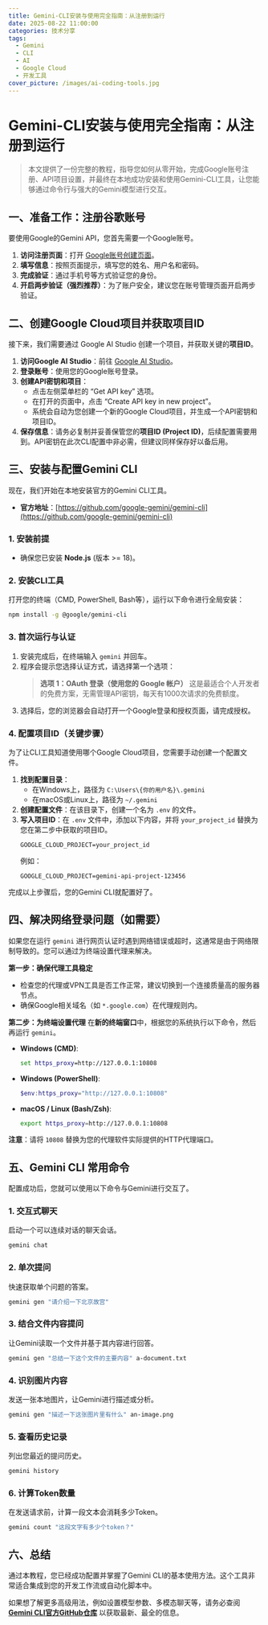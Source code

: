```yaml
---
title: Gemini-CLI安装与使用完全指南：从注册到运行
date: 2025-08-22 11:00:00
categories: 技术分享
tags:
  - Gemini
  - CLI
  - AI
  - Google Cloud
  - 开发工具
cover_picture: /images/ai-coding-tools.jpg
---
```


# Gemini-CLI安装与使用完全指南：从注册到运行

> 本文提供了一份完整的教程，指导您如何从零开始，完成Google账号注册、API项目设置，并最终在本地成功安装和使用Gemini-CLI工具，让您能够通过命令行与强大的Gemini模型进行交互。

<!-- more -->

## 一、准备工作：注册谷歌账号

要使用Google的Gemini API，您首先需要一个Google账号。

1.  **访问注册页面**：打开 [Google账号创建页面](https://accounts.google.com/signup)。
2.  **填写信息**：按照页面提示，填写您的姓名、用户名和密码。
3.  **完成验证**：通过手机号等方式验证您的身份。
4.  **开启两步验证（强烈推荐）**：为了账户安全，建议您在账号管理页面开启两步验证。

## 二、创建Google Cloud项目并获取项目ID

接下来，我们需要通过 Google AI Studio 创建一个项目，并获取关键的**项目ID**。

1.  **访问Google AI Studio**：前往 [Google AI Studio](https://aistudio.google.com/)。
2.  **登录账号**：使用您的Google账号登录。
3.  **创建API密钥和项目**：
    *   点击左侧菜单栏的 “Get API key” 选项。
    *   在打开的页面中，点击 “Create API key in new project”。
    *   系统会自动为您创建一个新的Google Cloud项目，并生成一个API密钥和项目ID。
4.  **保存信息**：请务必复制并妥善保管您的**项目ID (Project ID)**，后续配置需要用到。API密钥在此次CLI配置中非必需，但建议同样保存好以备后用。

## 三、安装与配置Gemini CLI

现在，我们开始在本地安装官方的Gemini CLI工具。

- **官方地址**：[https://github.com/google-gemini/gemini-cli](https://github.com/google-gemini/gemini-cli)

### 1. 安装前提
- 确保您已安装 **Node.js** (版本 >= 18)。

### 2. 安装CLI工具
打开您的终端（CMD, PowerShell, Bash等），运行以下命令进行全局安装：
```bash
npm install -g @google/gemini-cli
```

### 3. 首次运行与认证
1.  安装完成后，在终端输入 `gemini` 并回车。
2.  程序会提示您选择认证方式，请选择第一个选项：
    > **选项 1：OAuth 登录（使用您的 Google 帐户）**
    > 这是最适合个人开发者的免费方案，无需管理API密钥，每天有1000次请求的免费额度。
3.  选择后，您的浏览器会自动打开一个Google登录和授权页面，请完成授权。

### 4. 配置项目ID（关键步骤）
为了让CLI工具知道使用哪个Google Cloud项目，您需要手动创建一个配置文件。

1.  **找到配置目录**：
    *   在Windows上，路径为 `C:\Users\{你的用户名}\.gemini`
    *   在macOS或Linux上，路径为 `~/.gemini`
2.  **创建配置文件**：在该目录下，创建一个名为 `.env` 的文件。
3.  **写入项目ID**：在 `.env` 文件中，添加以下内容，并将 `your_project_id` 替换为您在第二步中获取的项目ID。
    ```
    GOOGLE_CLOUD_PROJECT=your_project_id
    ```
    例如：
    ```
    GOOGLE_CLOUD_PROJECT=gemini-api-project-123456
    ```

完成以上步骤后，您的Gemini CLI就配置好了。

## 四、解决网络登录问题（如需要）

如果您在运行 `gemini` 进行网页认证时遇到网络错误或超时，这通常是由于网络限制导致的。您可以通过为终端设置代理来解决。

**第一步：确保代理工具稳定**
- 检查您的代理或VPN工具是否工作正常，建议切换到一个连接质量高的服务器节点。
- 确保Google相关域名（如 `*.google.com`）在代理规则内。

**第二步：为终端设置代理**
在**新的终端窗口**中，根据您的系统执行以下命令，然后再运行 `gemini`。

- **Windows (CMD)**:
  ```cmd
  set https_proxy=http://127.0.0.1:10808
  ```

- **Windows (PowerShell)**:
  ```powershell
  $env:https_proxy="http://127.0.0.1:10808"
  ```

- **macOS / Linux (Bash/Zsh)**:
  ```bash
  export https_proxy=http://127.0.0.1:10808

  ```

**注意**：请将 `10808` 替换为您的代理软件实际提供的HTTP代理端口。

## 五、Gemini CLI 常用命令

配置成功后，您就可以使用以下命令与Gemini进行交互了。

### 1. 交互式聊天
启动一个可以连续对话的聊天会话。
```bash
gemini chat
```

### 2. 单次提问
快速获取单个问题的答案。
```bash
gemini gen "请介绍一下北京故宫"
```

### 3. 结合文件内容提问
让Gemini读取一个文件并基于其内容进行回答。
```bash
gemini gen "总结一下这个文件的主要内容" a-document.txt
```

### 4. 识别图片内容
发送一张本地图片，让Gemini进行描述或分析。
```bash
gemini gen "描述一下这张图片里有什么" an-image.png
```

### 5. 查看历史记录
列出您最近的提问历史。
```bash
gemini history
```

### 6. 计算Token数量
在发送请求前，计算一段文本会消耗多少Token。
```bash
gemini count "这段文字有多少个token？"
```

## 六、总结

通过本教程，您已经成功配置并掌握了Gemini CLI的基本使用方法。这个工具非常适合集成到您的开发工作流或自动化脚本中。

如果想了解更多高级用法，例如设置模型参数、多模态聊天等，请务必查阅 **[Gemini CLI官方GitHub仓库](https://github.com/google-gemini/gemini-cli)** 以获取最新、最全的信息。